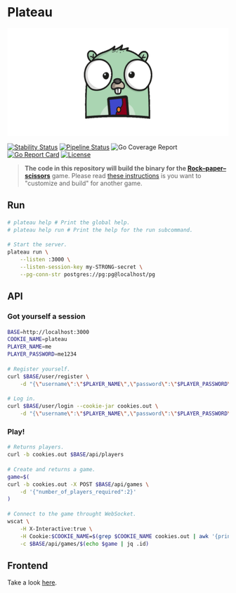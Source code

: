 # Plateau

<p align="center">
    <img src="docs/content/assets/img/plateau-logo.png" alt="Plateau" title="Plateau" />
</p>

[![Stability Status](https://img.shields.io/badge/stability-work_in_progress-red.svg)](https://github.com/orangemug/stability-badges)
[![Pipeline Status](https://gitlab.com/le-garff-yoann/plateau/badges/master/pipeline.svg)](https://gitlab.com/le-garff-yoann/plateau/pipelines)
![Go Coverage Report](https://gitlab.com/le-garff-yoann/plateau/badges/master/coverage.svg?job=go:test)
[![Go Report Card](https://goreportcard.com/badge/github.com/le-garff-yoann/plateau)](https://goreportcard.com/report/github.com/le-garff-yoann/plateau)
[![License](https://img.shields.io/badge/License-Apache%202.0-blue.svg)](LICENSE)

> **The code in this repository will build the binary for the [Rock–paper–scissors](https://en.wikipedia.org/wiki/Rock%E2%80%93paper%E2%80%93scissors)** game.
Please read [these instructions](CUSTOMIZING.md) is you want to "customize and build" for another game.

## Run

```bash
# plateau help # Print the global help.
# plateau help run # Print the help for the run subcommand.

# Start the server.
plateau run \
    --listen :3000 \
    --listen-session-key my-STRONG-secret \
    --pg-conn-str postgres://pg:pg@localhost/pg
```

## API

### Got yourself a session

```bash
BASE=http://localhost:3000
COOKIE_NAME=plateau
PLAYER_NAME=me
PLAYER_PASSWORD=me1234

# Register yourself.
curl $BASE/user/register \
    -d "{\"username\":\"$PLAYER_NAME\",\"password\":\"$PLAYER_PASSWORD\"}"

# Log in.
curl $BASE/user/login --cookie-jar cookies.out \
    -d "{\"username\":\"$PLAYER_NAME\",\"password\":\"$PLAYER_PASSWORD\"}"
```

### Play!

```bash
# Returns players.
curl -b cookies.out $BASE/api/players

# Create and returns a game.
game=$(
curl -b cookies.out -X POST $BASE/api/games \
    -d '{"number_of_players_required":2}'
)

# Connect to the game throught WebSocket.
wscat \
    -H X-Interactive:true \
    -H Cookie:$COOKIE_NAME=$(grep $COOKIE_NAME cookies.out | awk '{print $7}') \
    -c $BASE/api/games/$(echo $game | jq .id)
```

## Frontend

Take a look [here](vue/plateau/).
